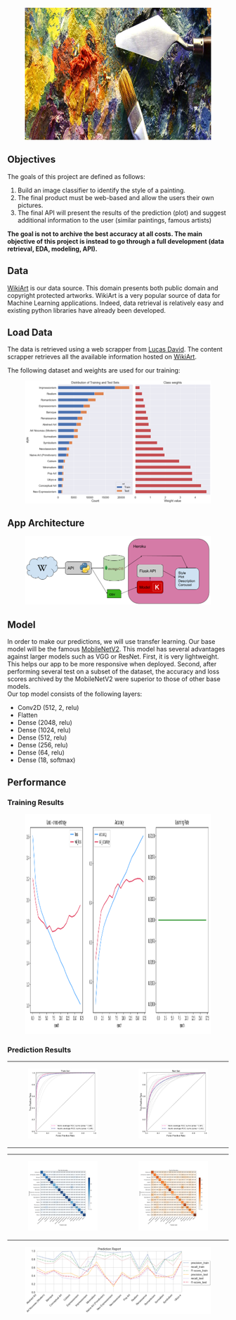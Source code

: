 <figure>
    <img src="https://github.com/tdody/StyleYourArt/blob/master/app/static/oil-paint-banner.jpg" style="height:300px">
</figure>

## Objectives

The goals of this project are defined as follows:
1. Build an image classifier to identify the style of a painting.
2. The final product must be web-based and allow the users their own pictures.
3. The final API will present the results of the prediction (plot) and suggest additional information to the user (similar paintings, famous artists)

**The goal is not to archive the best accuracy at all costs. The main objective of this project is instead to go through a full development (data retrieval, EDA, modeling, API).**

## Data

[WikiArt](https://www.wikiart.org/) is our data source. This domain presents both public domain and copyright protected artworks. WikiArt is a very popular source of data for Machine Learning applications. Indeed, data retrieval is relatively easy and existing python libraries have already been developed.

## Load Data

The data is retrieved using a web scrapper from [Lucas David](https://github.com/lucasdavid/wikiart).
The content scrapper retrieves all the available information hosted on [WikiArt](https://www.wikiart.org/).

The following dataset and weights are used for our training:
<figure>
    <img src="https://github.com/tdody/StyleYourArt/blob/master/app/static/output_22_0.png">
</figure>

## App Architecture

<figure>
    <img src="https://github.com/tdody/StyleYourArt/blob/master/app/static/Architecture.png">
</figure>

## Model

In order to make our predictions, we will use transfer learning. Our base model will be the famous [MobileNetV2](https://arxiv.org/abs/1801.04381). This model has several advantages against larger models such as VGG or ResNet. First, it is very lightweight. This helps our app to be more responsive when deployed. Second, after performing several test on a subset of the dataset, the accuracy and loss scores archived by the MobileNetV2 were superior to those of other base models.  
Our top model consists of the following layers:
 - Conv2D (512, 2, relu)
 - Flatten
 - Dense (2048, relu)
 - Dense (1024, relu)
 - Dense (512, relu)
 - Dense (256, relu)
 - Dense (64, relu)
 - Dense (18, softmax)

## Performance

### Training Results

<figure>
    <img src="https://github.com/tdody/StyleYourArt/blob/master/app/static/2_d/history.png" style="height:500px">
</figure>

### Prediction Results

<table>
    <tr>
        <td>
            <figure>
                <img src="https://github.com/tdody/StyleYourArt/blob/master/app/static/2_d/Train_Set_AUC_ROC.png">
            </figure>
        </td>
        <td>
            <figure>
                <img src="https://github.com/tdody/StyleYourArt/blob/master/app/static/2_d/Test_Set_AUC_ROC.png">
            </figure>
        </td>
    </tr>
</table>

<table>
    <tr>
        <td>
            <figure>
                <img src="https://github.com/tdody/StyleYourArt/blob/master/app/static/2_d/Train_Set_Normalize_confusion_matrix.png">
            </figure>
        </td>
        <td>
            <figure>
                <img src="https://github.com/tdody/StyleYourArt/blob/master/app/static/2_d/Test_Set_Normalize_confusion_matrix.png">
            </figure>
        </td>
    </tr>
</table>

<figure>
    <img src="https://github.com/tdody/StyleYourArt/blob/master/app/static/output_45_0.png">
</figure>